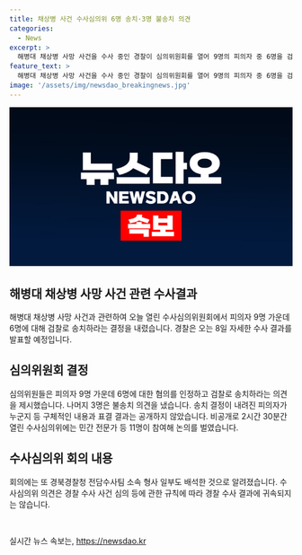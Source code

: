 ```yaml
---
title: 채상병 사건 수사심의위 6명 송치·3명 불송치 의견
categories:
  - News
excerpt: >
  해병대 채상병 사망 사건을 수사 중인 경찰이 심의위원회를 열어 9명의 피의자 중 6명을 검찰에 송치할 것을 결정했습니다. 나머지 3명은 불송치 의견을 받았고, 구체적인 내용과 표결 결과는 공개되지 않았습니다. 이번 결정은 수사심의위의 의견을 참고해 오는 8일 최종 수사 결과를 발표할 예정입니다. (150자)
feature_text: >
  해병대 채상병 사망 사건을 수사 중인 경찰이 심의위원회를 열어 9명의 피의자 중 6명을 검찰에 송치할 것을 결정했습니다. 나머지 3명은 불송치 의견을 받았고, 구체적인 내용과 표결 결과는 공개되지 않았습니다. 이번 결정은 수사심의위의 의견을 참고해 오는 8일 최종 수사 결과를 발표할 예정입니다. (150자)
image: '/assets/img/newsdao_breakingnews.jpg'
---
```


<p><img src="/assets/img/newsdao_breakingnews.jpg" alt="cryptoinkorea 속보" /></p>

<h2 data-ke-size="size26">해병대 채상병 사망 사건 관련 수사결과</h2>

<p data-ke-size="size16">해병대 채상병 사망 사건과 관련하여 오늘 열린 수사심의위원회에서 피의자 9명 가운데 6명에 대해 검찰로 송치하라는 결정을 내렸습니다. 경찰은 오는 8일 자세한 수사 결과를 발표할 예정입니다.</p>

<h2 data-ke-size="size26">심의위원회 결정</h2>

<p data-ke-size="size16">심의위원들은 피의자 9명 가운데 6명에 대한 혐의를 인정하고 검찰로 송치하라는 의견을 제시했습니다. 나머지 3명은 불송치 의견을 냈습니다. 송치 결정이 내려진 피의자가 누군지 등 구체적인 내용과 표결 결과는 공개하지 않았습니다. 비공개로 2시간 30분간 열린 수사심의위에는 민간 전문가 등 11명이 참여해 논의를 벌였습니다.</p>

<h2 data-ke-size="size26">수사심의위 회의 내용</h2>

<p data-ke-size="size16">회의에는 또 경북경찰청 전담수사팀 소속 형사 일부도 배석한 것으로 알려졌습니다. 수사심의위 의견은 경찰 수사 사건 심의 등에 관한 규칙에 따라 경찰 수사 결과에 귀속되지는 않습니다.</p>

<p data-ke-size="size16">&nbsp;</p>
실시간 뉴스 속보는, <a href="https://newsdao.kr" rel="dofollow">https://newsdao.kr</a>


